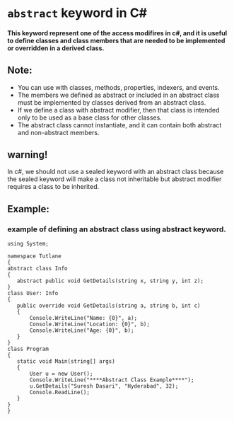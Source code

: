 # `abstract` keyword in C#

#### This keyword represent one of the access modifires in c#, and it is useful to define classes and class members that are needed to be implemented or overridden in a derived class.
## Note:
 - You can use with classes, methods, properties, indexers, and events.
 - The members we defined as abstract or included in an abstract class must be implemented by classes derived from an abstract class.
 -   If we define a class with abstract modifier, then that class is intended only to be used as a base class for other classes.
 -  The abstract class cannot instantiate, and it can contain both abstract and non-abstract members.
  


        
  


## warning!
In c#, we should not use a sealed keyword with an abstract class because the sealed keyword will make a class not inheritable but abstract modifier requires a class to be inherited. 

## Example:
### example of defining an abstract class using abstract keyword.

    using System;

    namespace Tutlane
    {
    abstract class Info
    {
       abstract public void GetDetails(string x, string y, int z);
    }
    class User: Info
    {
       public override void GetDetails(string a, string b, int c)
       {
           Console.WriteLine("Name: {0}", a);
           Console.WriteLine("Location: {0}", b);
           Console.WriteLine("Age: {0}", b);
       }
    }
    class Program
    {
       static void Main(string[] args)
       {
           User u = new User();
           Console.WriteLine("****Abstract Class Example****");
           u.GetDetails("Suresh Dasari", "Hyderabad", 32);
           Console.ReadLine();
       }
    }
    }